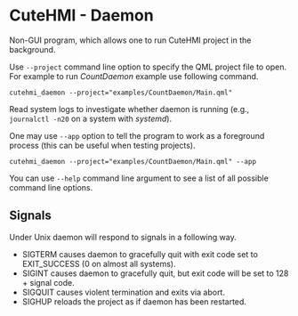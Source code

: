 # CuteHMI - Daemon

Non-GUI program, which allows one to run CuteHMI project in the background.

Use `--project` command line option to specify the QML project file to open.
For example to run *CountDaemon* example use following command.

```
cutehmi_daemon --project="examples/CountDaemon/Main.qml"
```
Read system logs to investigate whether daemon is running (e.g., `journalctl -n20` on a system with *systemd*).

One may use `--app` option to tell the program to work as a foreground process (this can be useful when testing projects).

```
cutehmi_daemon --project="examples/CountDaemon/Main.qml" --app
```

You can use `--help` command line argument to see a list of all possible command line options.


## Signals

Under Unix daemon will respond to signals in a following way.

- SIGTERM causes daemon to gracefully quit with exit code set to EXIT_SUCCESS (0 on almost all systems).
- SIGINT causes daemon to gracefully quit, but exit code will be set to 128 + signal code.
- SIGQUIT causes violent termination and exits via abort.
- SIGHUP reloads the project as if daemon has been restarted.
